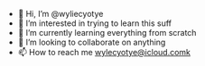 - 👋 Hi, I’m @wyliecyotye
- 👀 I’m interested in trying to learn this suff
- 🌱 I’m currently learning everything from scratch
- 💞️ I’m looking to collaborate on anything
- 📫 How to reach me wylecyotye@icloud.comk

<!---
wyliecyotye/wyliecyotye is a ✨ special ✨ repository because its `README.md` (this file) appears on your GitHub profile.
You can click the Preview link to take a look at your changes.
--->
